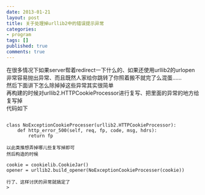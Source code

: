 ```yaml
---
date: 2013-01-21
layout: post
title: 关于处理掉urllib2中的错误提示异常
categories:
- program 
tags: []
published: true
comments: true
---
```

<p>在很多情况下如果server帮着redirect一下什么的、如果还使用urllib2的urlopen非常容易抛出异常、而且既然人家给你跳转了你照着搬不就完了么混蛋……<br />
然后下面讲下怎么除掉掉这些异常其实很简单<br />
再构建的时候对urllib2.HTTPCookieProcessor进行复写、把里面的异常的地方给复写掉<br />
代码如下

```

class NoExceptionCookieProcesser(urllib2.HTTPCookieProcessor):
    def http_error_500(self, req, fp, code, msg, hdrs):
        return fp

以此类推想弄掉哪儿些复写掉即可
然后构造的时候

cookie = cookielib.CookieJar()
opener = urllib2.build_opener(NoExceptionCookieProcesser(cookie))

行了、这样讨厌的异常就搞定了
>

```
